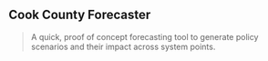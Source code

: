 ## Cook County Forecaster
> A quick, proof of concept forecasting tool to generate policy scenarios and their impact across system points.
>
> 
